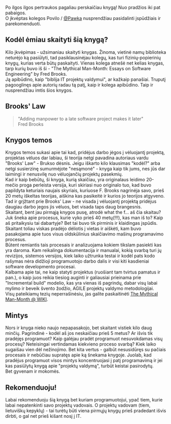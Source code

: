 Po ilgos ilgos pertraukos pagaliau perskaičiau knygą! Nuo pradžios iki pat pabaigos.  
O įkvėptas kolegos Povilo / [@Pawka](http://pawka.linija.net/) nusprendžiau pasidalinti įspūdžiais ir parekomenduoti.  


## Kodėl ėmiau skaityti šią knygą? 
Kilo įkvėpimas - užsimaniau skaityti knygas. Žinoma, vietinė namų biblioteka neturėjo ką pasiūlyti, tad pasiklausinėjau kolegų, kas turi fizinių-popierinių knygų, kurias verta būtų paskaityti. Vienas kolega atnešė net kelias knygas, tarp kurių buvo iš ši - "The Mythical Man-Month: Essays on Software Engineering" by Fred Brooks.  
Ją apibūdino, kaip "biblija IT projektų valdymui", ar kažkaip panašiai. Truputį pagooglinęs apie autorių radau tą patį, kaip ir kolega apibūdino. Taip ir nusprendžiau imtis šios knygos.  

## Brooks' Law

 > "Adding manpower to a late software project makes it later"  
 > Fred Brooks

## Knygos temos
Knygos temos sukasi apie tai kad, pridėjus darbo jėgos į vėluojantį projektą, projektas vėluos dar labiau, ši teorija netgi pavadina autoriaus vardu "Brooks' Law" - Brukso dėsnis. Jeigu iškarto kilo klausimas "kodėl?" arba netgi susierzinę sumurmėjote "nesąmonė" - knyga kaip tik jums, nes jūs dar laimingi ir nenusvilę nuo vėluojančių projektų pasekmių.  
Kad ir kaip bebūtų, ši knyga, kurią skaičiau, yra originalaus leidimo 20-mečio proga perleista versija, kuri skiriasi nuo originalo tuo, kad buvo papildyta keturiais naujais skyriais, kuriuose F. Brooks nagrinėja savo, prieš 20 metų iškeltas teorijas, aiškina kas pasikeitė ir kurios jo teorijos atgyveno. Tad ir grįžtant prie Brooks' Law - ne visada į vėluojantį projektą pridėjus daugiau darbo jegos jis vėluos, bet visada taps daug brangesnis.  
Skaitant, bent jau pirmąją knygos pusę, atrodė what the f… aš čia skaitau? Juk šneka apie procesus, kurie vyko prieš 40 metų(!!!), kas man iš to? Kaip aš pritaikysiu tai dabartyje? Bet tai buvo tik pirminis ir klaidingas įspūdis. Skaitant toliau viskas pradėjo dėliotis į vietas ir aiškėti, kam buvo pasakojama apie tuos visus oldskūlinius skaičiavimo mašinų programavimo procesus.  
Būtent remiantis tais procesais ir analizuojama kokiem tikslam pasiekti kas yra daroma. Kam reikalinga dokumentacija ir manualai, kokią svarbą turi jų revizijos, sistemos versijos, kiek laiko užtrunka testai ir kodėl pats kodo rašymas nėra didžioji programuotojo darbo dalis ir visi kiti kasdieniai software developmento procesai.  
Kalbama apie tai, ne kaip statyti projektus (ruošiant tam tvirtus pamatus ir pan.), o kaip juos reikia tiesiog auginti ir galiausiai prieinama prie "Incremental build" modelio, kas yra vienas iš pagrindų, dabar visų labai mylimo ir beveik švento žodžio, AGILE projektų valdymo metodologijai.  
Visų pateikiamų tezių neperrašinėsiu, jas galite paskaitinėti [The Mythical Man-Month @ WIKI](http://en.wikipedia.org/wiki/The_Mythical_Man-Month#The_mythical_man-month).

## Mintys
Nors ir knyga nieko naujo nepapasakojo, bet skaitant vistiek kilo daug minčių. Pagrindinė - kodėl aš jos neskaičiau prieš 5 metus? Ar išvis tik pradėjęs programuot? Kaip galėjau pradėt programuot nesuvokdamas visų procesų? Neteisingai vertindamas kiekvieno proceso svarbą? Kiek laiko sugaišau vien dėl nežinojimo. Bet kita vertus - galbūt nesusidūręs su pačiais procesais ir nebūčiau supratęs apie ką šnekama knygoje. Juolab, kad pradėjus programuot visos mintys koncentruojasi į patį programavimą ir jei kas pasiūlytų knygą apie "projektų valdymą", turbūt keistai pasirodytų.  
Bet gyvenam ir mokomės.  



## Rekomenduoju!
Labai rekomenduoju šią knygą bet kuriam programuotojui, ypač tiem, kurie labai nepatenkinti savo projektų vadovais. O projektų vadovam (tiem, lietuviškų kepyklų) - tai turėtų būti viena pirmųjų knygų prieš pradedant išvis dirbti, o gal net prieš kišant nosį į IT.  

